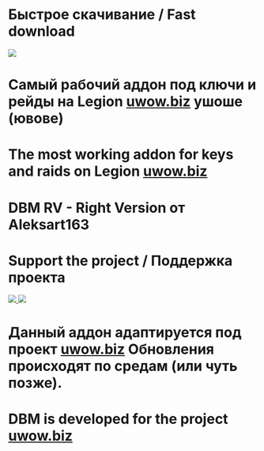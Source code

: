 # Быстрое скачивание / Fast download
<a href="https://github.com/Aleksart163/DBM-RV/archive/refs/heads/main.zip"><img src="https://www.freepngimg.com/thumb/download_now_button/25860-7-download-now-button-glossy-green.png"/></a>

# Самый рабочий аддон под ключи и рейды на Legion [uwow.biz](https://uwow.biz) ушоше (ювове)
# The most working addon for keys and raids on Legion [uwow.biz](https://uwow.biz)
# DBM RV - Right Version от Aleksart163
# Support the project / Поддержка проекта
<a href="https://www.donationalerts.com/r/aleksart163"> <img src = "https://i.imgur.com/ykI6lqX.jpeg" /> </a>
<a href="https://www.qiwi.com/n/ALEKSART163"> <img src = "https://i.imgur.com/dvjMH7F.png" /> </a>
# Данный аддон адаптируется под проект [uwow.biz](https://uwow.biz) Обновления происходят по средам (или чуть позже).
# DBM is developed for the project [uwow.biz](https://uwow.biz)
